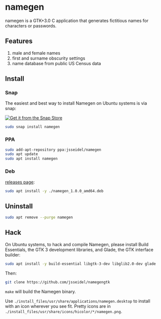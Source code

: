 # namegen
namegen is a GTK+3.0 C application that generates fictitious names for characters or passwords.

## Features
1. male and female names
1. first and surname obscurity settings
1. name database from public US Census data

## Install

### Snap

The easiest and best way to install Namegen on Ubuntu systems is via snap:

[![Get it from the Snap Store](https://snapcraft.io/static/images/badges/en/snap-store-white.svg)](https://snapcraft.io/namegen)

```bash
sudo snap install namegen
```

### PPA

```bash
sudo add-apt-repository ppa:jsseidel/namegen
sudo apt update
sudo apt install namegen
```

### Deb

[releases page](https://github.com/jsseidel/namegengtk/releases):

```bash
sudo apt install -y ./namegen_1.0.0_amd64.deb
```

## Uninstall

```bash
sudo apt remove --purge namegen
```

## Hack

On Ubuntu systems, to hack and compile Namegen, please install Build
Essentials, the GTK 3 development libraries, and Glade, the GTK interface
builder:

```bash
sudo apt install -y build-essential libgtk-3-dev libglib2.0-dev glade
```

Then:

```bash
git clone https://github.com/jsseidel/namegengtk
```

`make` will build the Namegen binary.

Use `./install_files/usr/share/applications/namegen.desktop` to install with an
icon wherever you see fit. Pretty icons are in
`./install_files/usr/share/icons/hicolor/*/namegen.png`.

